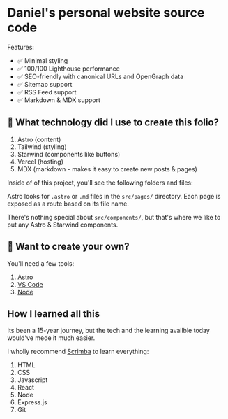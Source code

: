 # Daniel's personal website source code


Features:

- ✅ Minimal styling 
- ✅ 100/100 Lighthouse performance
- ✅ SEO-friendly with canonical URLs and OpenGraph data
- ✅ Sitemap support
- ✅ RSS Feed support
- ✅ Markdown & MDX support

## 🚀 What technology did I use to create this folio?

1. Astro (content)
2. Tailwind (styling)
3. Starwind (components like buttons)
4. Vercel (hosting)
5. MDX (markdown -  makes it easy to create new posts & pages)

Inside of of this project, you'll see the following folders and files:


Astro looks for `.astro` or `.md` files in the `src/pages/` directory. Each page is exposed as a route based on its file name.

There's nothing special about `src/components/`, but that's where we like to put any Astro & Starwind components.



## 👀 Want to create your own?
You'll need a few tools:
1. [Astro](https://astro.build)
2. [VS Code](https://code.visualstudio.com)
3. [Node](https://nodejs.org/)

## How I learned all this
Its been a 15-year journey, but the tech and the learning availble today would've mede it much easier.

I wholly recommend [Scrimba](https://scrimba.com) to learn everything:
1. HTML
2. CSS
3. Javascript
4. React
6. Node
6. Express.js
7. Git